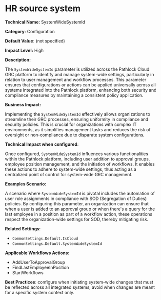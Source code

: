 # HR source system

**Technical Name:** SystemWideSystemId

**Category:** Configuration

**Default Value:** (not specified)

**Impact Level:** High

**Description:**

The `SystemWideSystemId` parameter is utilized across the Pathlock Cloud GRC platform to identify and manage system-wide settings, particularly in relation to user management and workflow processes. This parameter ensures that configurations or actions can be applied universally across all systems integrated into the Pathlock platform, enhancing both security and compliance measures by maintaining a consistent policy application.

**Business Impact:**

Implementing the `SystemWideSystemId` effectively allows organizations to streamline their GRC processes, ensuring uniformity in compliance and security policies. This is crucial for organizations with complex IT environments, as it simplifies management tasks and reduces the risk of oversight or non-compliance due to disparate system configurations.

**Technical Impact when configured:**

Once configured, `SystemWideSystemId` influences various functionalities within the Pathlock platform, including user addition to approval groups, employee position management, and the initiation of workflows. It enables these actions to adhere to system-wide settings, thus acting as a centralized point of control for system-wide GRC management.

**Examples Scenario:**

A scenario where `SystemWideSystemId` is pivotal includes the automation of user role assignments in compliance with SOD (Segregation of Duties) policies. By configuring this parameter, an organization can ensure that when a user is added to an approval group or when there's a query for the last employee in a position as part of a workflow action, these operations respect the organization-wide settings for SOD, thereby mitigating risk.

**Related Settings:** 

- `CommonSettings.Default.IsCloud`
- `CommonSettings.Default.SystemWideSystemId`

**Applicable Workflows Actions:** 

- AddUserToApprovalGroup
- FindLastEmployeeInPosition
- StartWorkflows

**Best Practices:** configure when initiating system-wide changes that must be reflected across all integrated systems, avoid when changes are meant for a specific system context only.